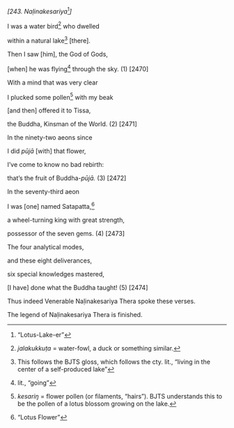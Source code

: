 *\[243. Naḷinakesariya*[^1]*\]*

I was a water bird[^2] who dwelled

within a natural lake[^3] \[there\].

Then I saw \[him\], the God of Gods,

\[when\] he was flying[^4] through the sky. (1) \[2470\]

With a mind that was very clear

I plucked some pollen[^5] with my beak

\[and then\] offered it to Tissa,

the Buddha, Kinsman of the World. (2) \[2471\]

In the ninety-two aeons since

I did *pūjā* \[with\] that flower,

I’ve come to know no bad rebirth:

that’s the fruit of Buddha-*pūjā.* (3) \[2472\]

In the seventy-third aeon

I was \[one\] named Satapatta,[^6]

a wheel-turning king with great strength,

possessor of the seven gems. (4) \[2473\]

The four analytical modes,

and these eight deliverances,

six special knowledges mastered,

\[I have\] done what the Buddha taught! (5) \[2474\]

Thus indeed Venerable Naḷinakesariya Thera spoke these verses.

The legend of Naḷinakesariya Thera is finished.

[^1]: “Lotus-Lake-er”

[^2]: *jalakukkuṭa* = water-fowl, a duck or something similar.

[^3]: This follows the BJTS gloss, which follows the cty. lit., “living
    in the center of a self-produced lake”

[^4]: lit., “going”

[^5]: *kesariŋ* = flower pollen (or filaments, “hairs”). BJTS
    understands this to be the pollen of a lotus blossom growing on the
    lake.

[^6]: “Lotus Flower”
